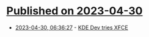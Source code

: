 # [Published on 2023-04-30](index.md)

* [2023-04-30, 06:36:27](https://lobste.rs/s/k1zfim/kde_dev_tries_xfce) - [KDE Dev tries XFCE](https://blog.nicco.love/kde-dev-tries-xfce/)
